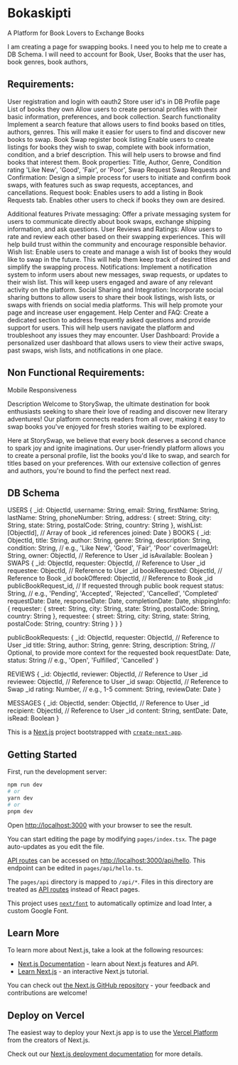 # Bokaskipti
A Platform for Book Lovers to Exchange Books

I am creating a page for swapping books. 
I need you to help me to create a DB Schema. 
I will need to account for Book, User, Books that the user has, book genres, book authors, 

## Requirements:
User registration and login with oauth2
  Store user id's in DB
Profile page
  List of books they own
  Allow users to create personal profiles with their basic information, preferences, and book collection.
Search functionality
  Implement a search feature that allows users to find books based on titles, authors, genres. This will make it easier for users to find and discover new books to swap.
Book Swap register book listing
  Enable users to create listings for books they wish to swap, complete with book information, condition, and a brief description. 
  This will help users to browse and find books that interest them.
  Book properties: 
    Title, 
    Author, 
    Genre, 
    Condition rating  'Like New', 'Good', 'Fair', or 'Poor',
Swap Request
  Swap Requests and Confirmation: Design a simple process for users to initiate and confirm book swaps, with features such as swap requests, acceptances, and cancellations.
Request book:
  Enables users to add a listing in Book Requests tab. Enables other users to check if books they own are desired.

Additional features
  Private messaging:
    Offer a private messaging system for users to communicate directly about book swaps, exchange shipping information, and ask questions.
  User Reviews and Ratings:
    Allow users to rate and review each other based on their swapping experiences. 
    This will help build trust within the community and encourage responsible behavior.
  Wish list:
     Enable users to create and manage a wish list of books they would like to swap in the future. 
     This will help them keep track of desired titles and simplify the swapping process.
  Notifications: 
    Implement a notification system to inform users about new messages, swap requests, or updates to their wish list. This will keep users engaged and aware of any relevant activity on the platform.
  Social Sharing and Integration: 
    Incorporate social sharing buttons to allow users to share their book listings, wish lists, or swaps with friends on social media platforms. 
    This will help promote your page and increase user engagement.
  Help Center and FAQ: 
    Create a dedicated section to address frequently asked questions and provide support for users. 
    This will help users navigate the platform and troubleshoot any issues they may encounter.
  User Dashboard:
    Provide a personalized user dashboard that allows users to view their active swaps, past swaps, wish lists, and notifications in one place.

## Non Functional Requirements:
Mobile Responsiveness


Description
Welcome to StorySwap, the ultimate destination for book enthusiasts seeking to share their love of reading and discover new literary adventures! Our platform connects readers from all over, making it easy to swap books you've enjoyed for fresh stories waiting to be explored.

Here at StorySwap, we believe that every book deserves a second chance to spark joy and ignite imaginations. Our user-friendly platform allows you to create a personal profile, list the books you'd like to swap, and search for titles based on your preferences. With our extensive collection of genres and authors, you're bound to find the perfect next read.

## DB Schema
USERS
{
    _id: ObjectId,
    username: String,
    email: String,
    firstName: String,
    lastName: String,
    phoneNumber: String,
    address: {
        street: String,
        city: String,
        state: String,
        postalCode: String,
        country: String
    },
    wishList: [ObjectId], // Array of book _id references
    joined: Date
}
BOOKS
{
    _id: ObjectId,
    title: String,
    author: String,
    genre: String,
    description: String,
    condition: String, // e.g., 'Like New', 'Good', 'Fair', 'Poor'
    coverImageUrl: String,
    owner: ObjectId, // Reference to User _id
    isAvailable: Boolean
}
SWAPS
{
    _id: ObjectId,
    requester: ObjectId, // Reference to User _id
    requestee: ObjectId, // Reference to User _id
    bookRequested: ObjectId, // Reference to Book _id
    bookOffered: ObjectId, // Reference to Book _id
    publicBookRequest_id, // If requested through public book request
    status: String, // e.g., 'Pending', 'Accepted', 'Rejected', 'Cancelled', 'Completed'
    requestDate: Date,
    responseDate: Date,
    completionDate: Date,
    shippingInfo: {
        requester: {
            street: String,
            city: String,
            state: String,
            postalCode: String,
            country: String
        },
        requestee: {
            street: String,
            city: String,
            state: String,
            postalCode: String,
            country: String
        }
    }
}

publicBookRequests: {
    _id: ObjectId,
    requester: ObjectId, // Reference to User _id
    title: String,
    author: String,
    genre: String,
    description: String, // Optional, to provide more context for the requested book
    requestDate: Date,
    status: String // e.g., 'Open', 'Fulfilled', 'Cancelled'
}

REVIEWS
{
    _id: ObjectId,
    reviewer: ObjectId, // Reference to User _id
    reviewee: ObjectId, // Reference to User _id
    swap: ObjectId, // Reference to Swap _id
    rating: Number, // e.g., 1-5
    comment: String,
    reviewDate: Date
}

MESSAGES
{
    _id: ObjectId,
    sender: ObjectId, // Reference to User _id
    recipient: ObjectId, // Reference to User _id
    content: String,
    sentDate: Date,
    isRead: Boolean
}



This is a [Next.js](https://nextjs.org/) project bootstrapped with [`create-next-app`](https://github.com/vercel/next.js/tree/canary/packages/create-next-app).

## Getting Started

First, run the development server:

```bash
npm run dev
# or
yarn dev
# or
pnpm dev
```

Open [http://localhost:3000](http://localhost:3000) with your browser to see the result.

You can start editing the page by modifying `pages/index.tsx`. The page auto-updates as you edit the file.

[API routes](https://nextjs.org/docs/api-routes/introduction) can be accessed on [http://localhost:3000/api/hello](http://localhost:3000/api/hello). This endpoint can be edited in `pages/api/hello.ts`.

The `pages/api` directory is mapped to `/api/*`. Files in this directory are treated as [API routes](https://nextjs.org/docs/api-routes/introduction) instead of React pages.

This project uses [`next/font`](https://nextjs.org/docs/basic-features/font-optimization) to automatically optimize and load Inter, a custom Google Font.

## Learn More

To learn more about Next.js, take a look at the following resources:

- [Next.js Documentation](https://nextjs.org/docs) - learn about Next.js features and API.
- [Learn Next.js](https://nextjs.org/learn) - an interactive Next.js tutorial.

You can check out [the Next.js GitHub repository](https://github.com/vercel/next.js/) - your feedback and contributions are welcome!

## Deploy on Vercel

The easiest way to deploy your Next.js app is to use the [Vercel Platform](https://vercel.com/new?utm_medium=default-template&filter=next.js&utm_source=create-next-app&utm_campaign=create-next-app-readme) from the creators of Next.js.

Check out our [Next.js deployment documentation](https://nextjs.org/docs/deployment) for more details.

